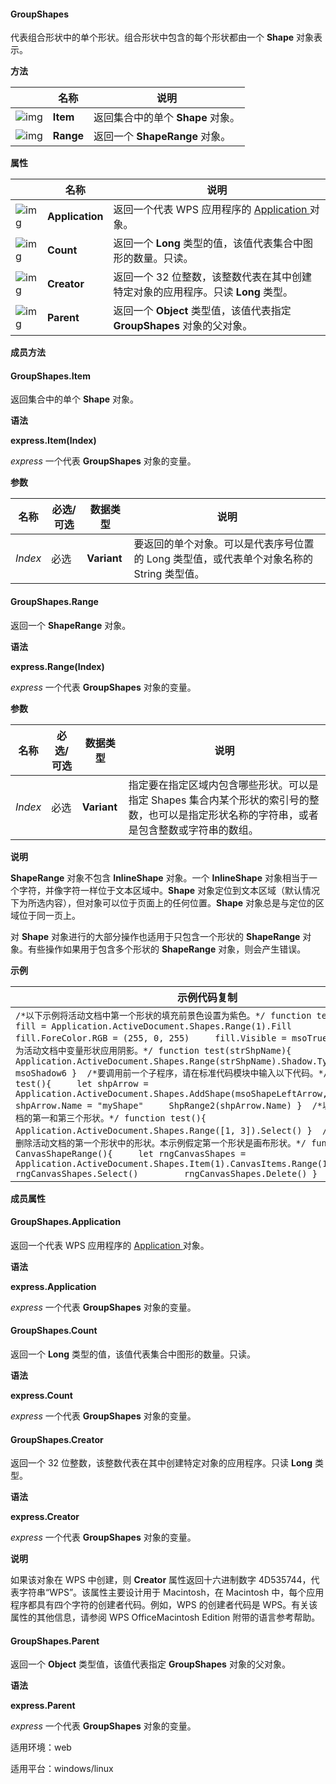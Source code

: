 #### **GroupShapes**



代表组合形状中的单个形状。组合形状中包含的每个形状都由一个 **Shape** 对象表示。

**方法**

|                                                              | 名称      | 说明                              |
| ------------------------------------------------------------ | --------- | --------------------------------- |
| ![img](https://qn.cache.wpscdn.cn/encs/doc/office_v19/gif/methods.gif) | **Item**  | 返回集合中的单个 **Shape** 对象。 |
| ![img](https://qn.cache.wpscdn.cn/encs/doc/office_v19/gif/methods.gif) | **Range** | 返回一个 **ShapeRange** 对象。    |

**属性**

|                                                              | 名称            | 说明                                                         |
| ------------------------------------------------------------ | --------------- | ------------------------------------------------------------ |
| ![img](https://qn.cache.wpscdn.cn/encs/doc/office_v19/gif/properties.gif) | **Application** | 返回一个代表 WPS 应用程序的 [Application ](https://qn.cache.wpscdn.cn/encs/doc/office_v19/apiObjectTemplate.htm?page=topics/WPS%20%E5%9F%BA%E7%A1%80%E6%8E%A5%E5%8F%A3/%E6%96%87%E5%AD%97%20API%20%E5%8F%82%E8%80%83/Application/Application%20.htm#jsObject_Application)对象。 |
| ![img](https://qn.cache.wpscdn.cn/encs/doc/office_v19/gif/properties.gif) | **Count**       | 返回一个 **Long** 类型的值，该值代表集合中图形的数量。只读。 |
| ![img](https://qn.cache.wpscdn.cn/encs/doc/office_v19/gif/properties.gif) | **Creator**     | 返回一个 32 位整数，该整数代表在其中创建特定对象的应用程序。只读 **Long** 类型。 |
| ![img](https://qn.cache.wpscdn.cn/encs/doc/office_v19/gif/properties.gif) | **Parent**      | 返回一个 **Object** 类型值，该值代表指定 **GroupShapes** 对象的父对象。 |

**成员方法**

#### **GroupShapes.Item**

返回集合中的单个 **Shape** 对象。

**语法**

**express.Item(Index)**

*express*   一个代表 **GroupShapes** 对象的变量。

**参数**

| **名称** | **必选/可选** | **数据类型** | **说明**                                                     |
| -------- | ------------- | ------------ | ------------------------------------------------------------ |
| *Index*  | 必选          | **Variant**  | 要返回的单个对象。可以是代表序号位置的 Long 类型值，或代表单个对象名称的 String 类型值。 |

#### **GroupShapes.Range**

返回一个 **ShapeRange** 对象。

**语法**

**express.Range(Index)**

*express*   一个代表 **GroupShapes** 对象的变量。

**参数**

| **名称** | **必选/可选** | **数据类型** | **说明**                                                     |
| -------- | ------------- | ------------ | ------------------------------------------------------------ |
| *Index*  | 必选          | **Variant**  | 指定要在指定区域内包含哪些形状。可以是指定 Shapes 集合内某个形状的索引号的整数，也可以是指定形状名称的字符串，或者是包含整数或字符串的数组。 |

**说明**

**ShapeRange** 对象不包含 **InlineShape** 对象。一个 **InlineShape** 对象相当于一个字符，并像字符一样位于文本区域中。**Shape** 对象定位到文本区域（默认情况下为所选内容），但对象可以位于页面上的任何位置。**Shape** 对象总是与定位的区域位于同一页上。

对 **Shape** 对象进行的大部分操作也适用于只包含一个形状的 **ShapeRange** 对象。有些操作如果用于包含多个形状的 **ShapeRange** 对象，则会产生错误。

**示例**

| 示例代码复制                                                 |
| ------------------------------------------------------------ |
| `/*以下示例将活动文档中第一个形状的填充前景色设置为紫色。*/ function test(){     let fill = Application.ActiveDocument.Shapes.Range(1).Fill     fill.ForeColor.RGB = (255, 0, 255)     fill.Visible = msoTrue }  /*以下示例为活动文档中变量形状应用阴影。*/ function test(strShpName){     Application.ActiveDocument.Shapes.Range(strShpName).Shadow.Type = msoShadow6 }  /*要调用前一个子程序，请在标准代码模块中输入以下代码。*/ function test(){     let shpArrow = Application.ActiveDocument.Shapes.AddShape(msoShapeLeftArrow,200,400,50,75)     shpArrow.Name = "myShape"     ShpRange2(shpArrow.Name) }  /*以下示例选择活动文档的第一和第三个形状。*/ function test(){     Application.ActiveDocument.Shapes.Range([1, 3]).Select() }  /*以下示例选择并删除活动文档的第一个形状中的形状。本示例假定第一个形状是画布形状。*/ function CanvasShapeRange(){     let rngCanvasShapes = Application.ActiveDocument.Shapes.Item(1).CanvasItems.Range(1)         rngCanvasShapes.Select()         rngCanvasShapes.Delete() }` |

**成员属性**

#### **GroupShapes.Application**

返回一个代表 WPS 应用程序的 [Application ](https://qn.cache.wpscdn.cn/encs/doc/office_v19/apiObjectTemplate.htm?page=topics/WPS%20%E5%9F%BA%E7%A1%80%E6%8E%A5%E5%8F%A3/%E6%96%87%E5%AD%97%20API%20%E5%8F%82%E8%80%83/Application/Application%20.htm#jsObject_Application)对象。

**语法**

**express.Application**

*express*   一个代表 **GroupShapes** 对象的变量。

#### **GroupShapes.Count**

返回一个 **Long** 类型的值，该值代表集合中图形的数量。只读。

**语法**

**express.Count**

*express*   一个代表 **GroupShapes** 对象的变量。

#### **GroupShapes.Creator**

返回一个 32 位整数，该整数代表在其中创建特定对象的应用程序。只读 **Long** 类型。

**语法**

**express.Creator**

*express*   一个代表 **GroupShapes** 对象的变量。

**说明**

如果该对象在 WPS 中创建，则 **Creator** 属性返回十六进制数字 4D535744，代表字符串“WPS”。该属性主要设计用于 Macintosh，在 Macintosh 中，每个应用程序都具有四个字符的创建者代码。例如，WPS 的创建者代码是 WPS。有关该属性的其他信息，请参阅 WPS OfficeMacintosh Edition 附带的语言参考帮助。

#### **GroupShapes.Parent**

返回一个 **Object** 类型值，该值代表指定 **GroupShapes** 对象的父对象。

**语法**

**express.Parent**

*express*   一个代表 **GroupShapes** 对象的变量。

适用环境：web

适用平台：windows/linux